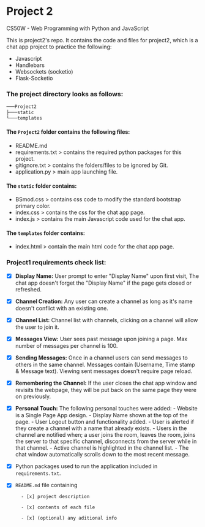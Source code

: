 # Project 2

CS50W - Web Programming with Python and JavaScript

This is project2's repo.
It contains the code and files for project2, which is a chat app project to practice the following:

- Javascript
- Handlebars
- Websockets (socketio)
- Flask-Socketio

### The project directory looks as follows:

```bash
───Project2
├───static
└───templates
```

#### The `Project2` folder contains the following files:

- README.md
- requirements.txt > contains the required python packages for this project.
- gitignore.txt > contains the folders/files to be ignored by Git.
- application.py > main app launching file.

#### The `static` folder contains:

- BSmod.css > contains css code to modify the standard bootstrap primary color.
- index.css > contains the css for the chat app page.
- index.js > contains the main Javascript code used for the chat app.

#### The `templates` folder contains:

- index.html > contain the main html code for the chat app page.

### Project1 requirements check list:

- [x] **Display Name:** User prompt to enter "Display Name" upon first visit, The chat app doesn't forget the "Display Name" if the page gets closed or refreshed.

- [x] **Channel Creation:** Any user can create a channel as long as it's name doesn't conflict with an existing one.

- [x] **Channel List:** Channel list with channels, clicking on a channel will allow the user to join it.

- [x] **Messages View:** User sees past message upon joining a page. Max number of messages per channel is 100.

- [x] **Sending Messages:** Once in a channel users can send messages to others in the same channel. Messages contain (Username, Time stamp & Message text). Viewing sent messages doesn't require page reload.

- [x] **Remembering the Channel:** If the user closes the chat app window and revisits the webpage, they will be put back on the same page they were on previously.

- [x] **Personal Touch:** The following personal touches were added: - Website is a Single Page App design. - Display Name shown at the top of the page. - User Logout button and functionality added. - User is alerted if they create a channel with a name that already exists. - Users in the channel are notified when; a user joins the room, leaves the room, joins the server to that specific channel, disconnects from the server while in that channel. - Active channel is highlighted in the channel list. - The chat window automatically scrolls down to the most recent message.

* [x] Python packages used to run the application included in `requirements.txt`.

* [x] `README.md` file containing

      	- [x] project description

      	- [x] contents of each file

      	- [x] (optional) any aditional info
